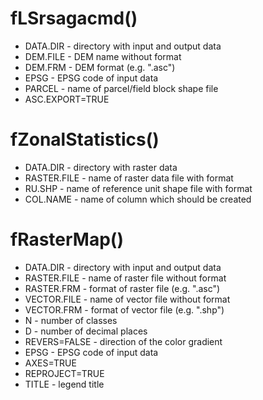 # fLSrsagacmd()
* DATA.DIR - directory with input and output data
* DEM.FILE - DEM name without format
* DEM.FRM - DEM format  (e.g. ".asc")
* EPSG - EPSG code of input data
* PARCEL - name of parcel/field block shape file
* ASC.EXPORT=TRUE

# fZonalStatistics()
* DATA.DIR - directory with raster data
* RASTER.FILE - name of raster data file with format
* RU.SHP - name of reference unit shape file with format
* COL.NAME - name of column which should be created

# fRasterMap()
* DATA.DIR - directory with input and output data
* RASTER.FILE -  name of raster file without format
* RASTER.FRM - format of raster file  (e.g. ".asc")
* VECTOR.FILE - name of vector file without format
* VECTOR.FRM - format of vector file  (e.g. ".shp")
* N - number of classes
* D - number of decimal places
* REVERS=FALSE - direction of the color gradient
* EPSG - EPSG code of input data
* AXES=TRUE
* REPROJECT=TRUE
* TITLE - legend title
